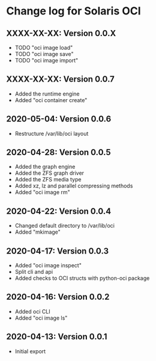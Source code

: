 # Change log for Solaris OCI

## XXXX-XX-XX: Version 0.0.X

- TODO "oci image load"
- TODO "oci image save"
- TODO "oci image import"


## XXXX-XX-XX: Version 0.0.7

- Added the runtime engine
- Added "oci container create"


## 2020-05-04: Version 0.0.6

- Restructure /var/lib/oci layout


## 2020-04-28: Version 0.0.5

- Added the graph engine
- Added the ZFS graph driver
- Added the ZFS media type
- Added xz, lz and parallel compressing methods
- Added "oci image rm"


## 2020-04-22: Version 0.0.4

- Changed default directory to /var/lib/oci
- Added "mkimage"


## 2020-04-17: Version 0.0.3

- Added "oci image inspect"
- Split cli and api
- Added checks to OCI structs with python-oci package


## 2020-04-16: Version 0.0.2

- Added oci CLI
- Added "oci image ls"


## 2020-04-13: Version 0.0.1

- Initial export

